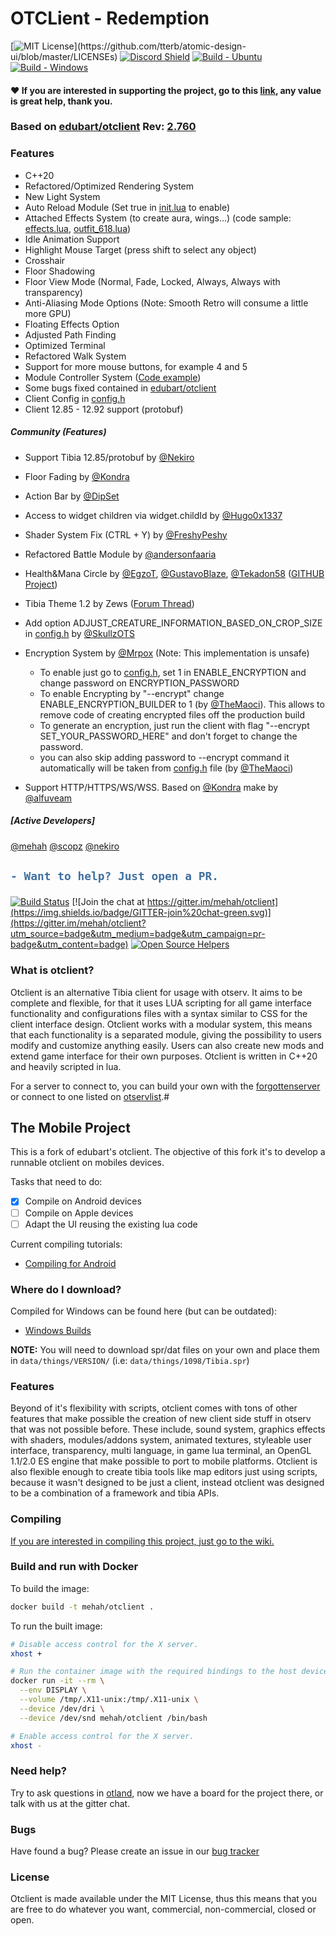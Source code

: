 # OTCLient - Redemption
[![MIT License](https://img.shields.io/apm/l/atomic-design-ui.svg?)](https://github.com/tterb/atomic-design-ui/blob/master/LICENSEs)
[![Discord Shield](https://discordapp.com/api/guilds/888062548082061433/widget.png?style=shield)](https://discord.gg/HZN8yJJSyC)
[![Build - Ubuntu](https://github.com/mehah/otclient/actions/workflows/build-ubuntu.yml/badge.svg)](https://github.com/mehah/otclient/actions/workflows/build-ubuntu.yml)
[![Build - Windows](https://github.com/mehah/otclient/actions/workflows/build-windows.yml/badge.svg)](https://github.com/mehah/otclient/actions/workflows/build-windows.yml)

#### :heart:  If you are interested in supporting the project, go to this [link](https://www.paypal.com/donate/?business=CV9D5JF8E46LY&no_recurring=0&item_name=Thank+you+very+much+for+your+donation.&currency_code=BRL), any value is great help, thank you.

### Based on [edubart/otclient](https://github.com/edubart/otclient) Rev: [2.760](https://github.com/edubart/otclient/commit/fc39ee4adba8e780a2820bfda66fc942d74cedf4)


### Features

- C++20
- Refactored/Optimized Rendering System
- New Light System
- Auto Reload Module (Set true in [init.lua](https://github.com/mehah/otclient/blob/1026132e3dfa661807a1ff10ced2f4e09f1b7a7d/init.lua#L4) to enable)
- Attached Effects System (to create aura, wings...) (code sample: [effects.lua](https://github.com/mehah/otclient/blob/main/modules/game_attachedeffects/effects.lua), [outfit_618.lua](https://github.com/mehah/otclient/blob/main/modules/game_attachedeffects/configs/outfit_618.lua))
- Idle Animation Support
- Highlight Mouse Target (press shift to select any object)
- Crosshair
- Floor Shadowing
- Floor View Mode (Normal, Fade, Locked, Always, Always with transparency)
- Anti-Aliasing Mode Options (Note: Smooth Retro will consume a little more GPU)
- Floating Effects Option
- Adjusted Path Finding
- Optimized Terminal
- Refactored Walk System
- Support for more mouse buttons, for example 4 and 5
- Module Controller System ([Code example](https://github.com/mehah/otclient/blob/cache-for-all/modules/game_minimap/minimap.lua))
- Some bugs fixed contained in [edubart/otclient](https://github.com/edubart/otclient)
- Client Config in [config.h](https://github.com/mehah/otclient/blob/cache-for-all/src/client/config.h)
- Client 12.85 - 12.92 support (protobuf)

##### Community (Features)
- Support Tibia 12.85/protobuf by [@Nekiro](https://github.com/nekiro)
- Floor Fading by [@Kondra](https://github.com/OTCv8)
- Action Bar by [@DipSet](https://github.com/Dip-Set1)
- Access to widget children via widget.childId by [@Hugo0x1337](https://github.com/Hugo0x1337)
- Shader System Fix (CTRL + Y) by [@FreshyPeshy](https://github.com/FreshyPeshy)
- Refactored Battle Module by [@andersonfaaria](https://github.com/andersonfaaria)
- Health&Mana Circle by [@EgzoT](https://github.com/EgzoT), [@GustavoBlaze](https://github.com/GustavoBlaze), [@Tekadon58](https://github.com/Tekadon58) ([GITHUB Project](https://github.com/EgzoT/-OTClient-Mod-health_and_mana_circle))
- Tibia Theme 1.2 by Zews ([Forum Thread](https://otland.net/threads/otc-tibia-theme-v1-2.230988/))
- Add option ADJUST_CREATURE_INFORMATION_BASED_ON_CROP_SIZE in [config.h](https://github.com/mehah/otclient/blob/cache-for-all/src/client/config.h) by [@SkullzOTS](https://github.com/SkullzOTS)
- Encryption System by [@Mrpox](https://github.com/Mrpox) (Note: This implementation is unsafe)
  - To enable just go to [config.h](https://github.com/mehah/otclient/blob/cache-for-all/src/client/config.h), set 1 in ENABLE_ENCRYPTION and change password on ENCRYPTION_PASSWORD
  - To enable Encrypting by "--encrypt" change ENABLE_ENCRYPTION_BUILDER to 1 (by [@TheMaoci](https://github.com/TheMaoci)). This allows to remove code of creating encrypted files off the production build
  - To generate an encryption, just run the client with flag "--encrypt SET_YOUR_PASSWORD_HERE" and don't forget to change the password.
  - you can also skip adding password to --encrypt command it automatically will be taken from [config.h](https://github.com/mehah/otclient/blob/cache-for-all/src/client/config.h) file (by [@TheMaoci](https://github.com/TheMaoci))

 - Support HTTP/HTTPS/WS/WSS. Based on [@Kondra](https://github.com/OTCv8/otcv8-dev) make by [@alfuveam](https://github.com/alfuveam)

##### [Active Developers]
[@mehah](https://github.com/mehah) [@scopz](https://github.com/scopz) [@nekiro](https://github.com/nekiro)

<h2>

```diff
- Want to help? Just open a PR.
```

   </h2>

[![Build Status](https://github.com/mehah/otclient/actions/workflows/build-vcpkg.yml/badge.svg)](https://github.com/mehah/otclient/actions/workflows/build-vcpkg.yml) [![Join the chat at https://gitter.im/mehah/otclient](https://img.shields.io/badge/GITTER-join%20chat-green.svg)](https://gitter.im/mehah/otclient?utm_source=badge&utm_medium=badge&utm_campaign=pr-badge&utm_content=badge) [![Open Source Helpers](https://www.codetriage.com/mehah/otclient/badges/users.svg)](https://www.codetriage.com/mehah/otclient)

### What is otclient?

Otclient is an alternative Tibia client for usage with otserv. It aims to be complete and flexible,
for that it uses LUA scripting for all game interface functionality and configurations files with a syntax
similar to CSS for the client interface design. Otclient works with a modular system, this means
that each functionality is a separated module, giving the possibility to users modify and customize
anything easily. Users can also create new mods and extend game interface for their own purposes.
Otclient is written in C++20 and heavily scripted in lua.

For a server to connect to, you can build your own with the [forgottenserver](https://github.com/otland/forgottenserver)
or connect to one listed on [otservlist](https://otservlist.org/).#

## The Mobile Project
This is a fork of edubart's otclient. The objective of this fork it's to develop a runnable otclient on mobiles devices.

Tasks that need to do:
- [X] Compile on Android devices
- [ ] Compile on Apple devices
- [ ] Adapt the UI reusing the existing lua code

Current compiling tutorials:
* [Compiling for Android](https://github.com/mehah/otclient/wiki/Compiling-on-Android)

### Where do I download?

Compiled for Windows can be found here (but can be outdated):

- [Windows Builds](https://github.com/mehah/otclient/releases)

**NOTE:** You will need to download spr/dat files on your own and place them in `data/things/VERSION/` (i.e: `data/things/1098/Tibia.spr`)

### Features

Beyond of it's flexibility with scripts, otclient comes with tons of other features that make possible
the creation of new client side stuff in otserv that was not possible before. These include,
sound system, graphics effects with shaders, modules/addons system, animated textures,
styleable user interface, transparency, multi language, in game lua terminal, an OpenGL 1.1/2.0 ES engine that make possible
to port to mobile platforms. Otclient is also flexible enough to
create tibia tools like map editors just using scripts, because it wasn't designed to be just a
client, instead otclient was designed to be a combination of a framework and tibia APIs.

### Compiling

[If you are interested in compiling this project, just go to the wiki.](https://github.com/mehah/otclient/wiki)

### Build and run with Docker

To build the image:

```sh
docker build -t mehah/otclient .
```

To run the built image:

```sh
# Disable access control for the X server.
xhost +

# Run the container image with the required bindings to the host devices and volumes.
docker run -it --rm \
  --env DISPLAY \
  --volume /tmp/.X11-unix:/tmp/.X11-unix \
  --device /dev/dri \
  --device /dev/snd mehah/otclient /bin/bash

# Enable access control for the X server.
xhost -
```

### Need help?

Try to ask questions in [otland](http://otland.net/f494/), now we have a board for the project there,
or talk with us at the gitter chat.

### Bugs

Have found a bug? Please create an issue in our [bug tracker](https://github.com/mehah/otclient/issues)

### License

Otclient is made available under the MIT License, thus this means that you are free
to do whatever you want, commercial, non-commercial, closed or open.
